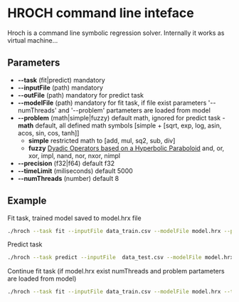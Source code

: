 # HROCH command line inteface

Hroch is a command line symbolic regression solver. Internally it works as virtual machine...

## Parameters

- **--task** (fit|predict) mandatory
- **--inputFile** (path) mandatory
- **--outFile** (path) mandatory for predict task
- **--modelFile** (path) mandatory for fit task, if file exist parameters '--numThreads' and '--problem' partameters are loaded from model
- **--problem** (math|simple|fuzzy) default math, ignored for predict task
  -**math** default, all defined math symbols [simple + [sqrt, exp, log, asin, acos, sin, cos, tanh]]
  - **simple** restricted math to [add, mul, sq2, sub, div]
  - **fuzzy** [Dyadic Operators based on a Hyperbolic Paraboloid](https://commons.wikimedia.org/wiki/Fuzzy_operator#Dyadic_Operators_based_on_a_Hyperbolic_Paraboloid) and, or, xor, impl, nand, nor, nxor, nimpl
- **--precision** (f32|f64) default f32
- **--timeLimit** (miliseconds) default 5000
- **--numThreads** (number) default 8

## Example

Fit task, trained model saved to model.hrx file

```bash
./hroch --task fit --inputFile data_train.csv --modelFile model.hrx --precision f32 --timeLimit 5000 --numThreads 8 --problem math
```

Predict task

```bash
./hroch --task predict --inputFile  data_test.csv --modelFile model.hrx --outFile results.csv
```

Continue fit task (if model.hrx exist numThreads and problem partameters are loaded from model)

```bash
./hroch --task fit --inputFile data_train.csv --modelFile model.hrx --timeLimit 5000
```
